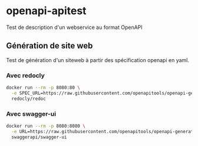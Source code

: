 # openapi-apitest

Test de description d'un webservice au format OpenAPI


## Génération de site web

Test de génération d'un siteweb à partir des spécification openapi en yaml.

### Avec redocly

```bash
docker run --rm -p 8080:80 \
  -e SPEC_URL=https://raw.githubusercontent.com/openapitools/openapi-generator/master/modules/openapi-generator/src/test/resources/2_0/petstore.yaml \
  redocly/redoc
```

### Avec swagger-ui

```bash
docker run --rm -p 8080:8080 \
  -e URL=https://raw.githubusercontent.com/openapitools/openapi-generator/master/modules/openapi-generator/src/test/resources/2_0/petstore.yaml \
  swaggerapi/swagger-ui
```
